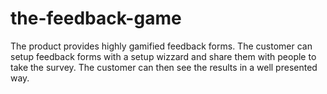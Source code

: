 # the-feedback-game
The product provides highly gamified feedback forms. The customer can setup feedback forms with a setup wizzard and share them with people to take the survey. The customer can then see the results in a well presented way.
